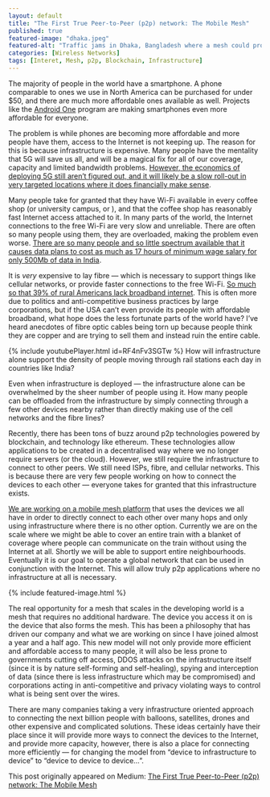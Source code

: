 ```yaml
---
layout: default
title: "The First True Peer-to-Peer (p2p) network: The Mobile Mesh"
published: true
featured-image: "dhaka.jpeg"
featured-alt: "Traffic jams in Dhaka, Bangladesh where a mesh could provide true p2p connectivity to complement the lack of infrastructure or unaffordable access."
categories: [Wireless Networks]
tags: [Interet, Mesh, p2p, Blockchain, Infrastructure]
---
```


The majority of people in the world have a smartphone. A phone comparable to ones we use in North America can be purchased for under $50, and there are much more affordable ones available as well. Projects like the [Android One](https://www.android.com/one/) program are making smartphones even more affordable for everyone.

The problem is while phones are becoming more affordable and more people have them, access to the Internet is not keeping up. The reason for this is because infrastructure is expensive. Many people have the mentality that 5G will save us all, and will be a magical fix for all of our coverage, capacity and limited bandwidth problems. [However, the economics of deploying 5G still aren’t figured out, and it will likely be a slow roll-out in very targeted locations where it does financially make sense](https://www.fiercewireless.com/tech/madden-5g-it-economically-viable).

Many people take for granted that they have Wi-Fi available in every coffee shop (or university campus, or <insert place here>), and that the coffee shop has reasonably fast Internet access attached to it. In many parts of the world, the Internet connections to the free Wi-Fi are very slow and unreliable. There are often so many people using them, they are overloaded, making the problem even worse. [There are so many people and so little spectrum available that it causes data plans to cost as much as 17 hours of minimum wage salary for only 500Mb of data in India](https://blog.jana.com/blog/2015/05/21/the-data-trap-affordable-smartphones-expensive-data).

It is *very* expensive to lay fibre — which is necessary to support things like cellular networks, or provide faster connections to the free Wi-Fi. [So much so that 39% of rural Americans lack broadband internet](https://www.fcc.gov/reports-research/reports/broadband-progress-reports/2016-broadband-progress-report). This is often more due to politics and anti-competitive business practices by large corporations, but if the USA can’t even provide its people with affordable broadband, what hope does the less fortunate parts of the world have? I’ve heard anecdotes of fibre optic cables being torn up because people think they are copper and are trying to sell them and instead ruin the entire cable.

{% include youtubePlayer.html id=RF4nFv3SGTw %}
How will infrastructure alone support the density of people moving through rail stations each day in countries like India?

Even when infrastructure is deployed — the infrastructure alone can be overwhelmed by the sheer number of people using it. How many people can be offloaded from the infrastructure by simply connecting through a few other devices nearby rather than directly making use of the cell networks and the fibre lines?

Recently, there has been tons of buzz around p2p technologies powered by blockchain, and technology like ethereum. These technologies allow applications to be created in a decentralised way where we no longer require servers (or the cloud). However, we still require the infrastructure to connect to other peers. We still need ISPs, fibre, and cellular networks. This is because there are very few people working on how to connect the devices to each other — everyone takes for granted that this infrastructure exists.

[We are working on a mobile mesh platform](https://rightmesh.io) that uses the devices we all have in order to directly connect to each other over many hops and only using infrastructure where there is no other option. Currently we are on the scale where we might be able to cover an entire train with a blanket of coverage where people can communicate on the train without using the Internet at all. Shortly we will be able to support entire neighbourhoods. Eventually it is our goal to operate a global network that can be used in conjunction with the Internet. This will allow truly p2p applications where no infrastructure at all is necessary.

{% include featured-image.html %}

The real opportunity for a mesh that scales in the developing world is a mesh that requires no additional hardware. The device you access it on is the device that also forms the mesh. This has been a philosophy that has driven our company and what we are working on since I have joined almost a year and a half ago. This new model will not only provide more efficient and affordable access to many people, it will also be less prone to governments cutting off access, DDOS attacks on the infrastructure itself (since it is by nature self-forming and self-healing), spying and interception of data (since there is less infrastructure which may be compromised) and corporations acting in anti-competitive and privacy violating ways to control what is being sent over the wires.

There are many companies taking a very infrastructure oriented approach to connecting the next billion people with balloons, satellites, drones and other expensive and complicated solutions. These ideas certainly have their place since it will provide more ways to connect the devices to the Internet, and provide more capacity, however, there is also a place for connecting more efficiently — for changing the model from “device to infrastructure to device” to “device to device to device…”.

This post originally appeared on Medium: [The First True Peer-to-Peer (p2p) network: The Mobile Mesh](https://medium.com/@compscidr/the-first-true-peer-to-peer-p2p-network-the-mobile-mesh-cbc2e77e51bf)
